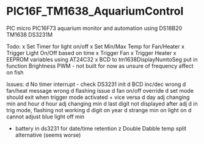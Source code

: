 # PIC16F_TM1638_AquariumControl
PIC micro PIC16F73 aquarium monitor and automation using DS18B20 TM1638 DS3231M

Todo:
x Set Timer for light on/off
x Set Min/Max Temp for Fan/Heater
x Trigger Light On/Off based on time
x Trigger Fan
x Trigger Heater
x EEPROM variables using AT24C32
x BCD to tm1638DisplayNumtoSeg put in function
Brightness PWM - not built for now as unsure of frequency affect on fish

Issues:
d No timer interrupt - check DS3231 init
d BCD inc/dec wrong
d fan/heat message wrong
d flashing issue
d fan on/off override
d set mode should exit when trigger mode activated + vice versa
d day adj changing min and hour
d hour adj changing min
d last digit not displayed after adj
d in trig mode, flashing not working
d digit on year
d strange min on light on
d cannot adjust blue light off min
- battery in ds3231 for date/time retention
z Double Dabble temp split alternative (seems worse)
